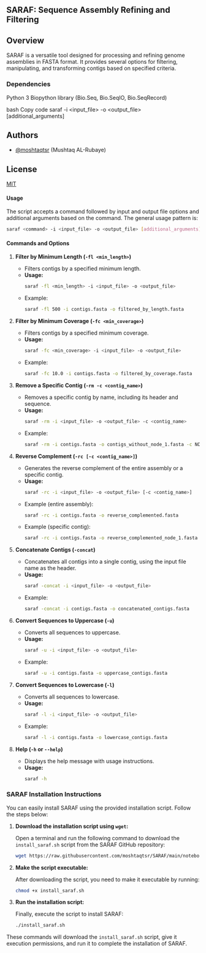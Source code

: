 ## SARAF: Sequence Assembly Refining and Filtering
## Overview
SARAF is a versatile tool designed for processing and refining genome assemblies in FASTA format. It provides several options for filtering, manipulating, and transforming contigs based on specified criteria.

### Dependencies
Python 3
Biopython library (Bio.Seq, Bio.SeqIO, Bio.SeqRecord)

bash
Copy code
saraf <command> -i <input_file> -o <output_file> [additional_arguments]
## Authors

- [@moshtaqtsr](https://github.com/moshtaqtsr) (Mushtaq AL-Rubaye)


## License

[MIT](https://choosealicense.com/licenses/mit/)


#### Usage
The script accepts a command followed by input and output file options and additional arguments based on the command. The general usage pattern is:

```bash
saraf <command> -i <input_file> -o <output_file> [additional_arguments]
```

#### Commands and Options

1. **Filter by Minimum Length (`-fl <min_length>`)**
   - Filters contigs by a specified minimum length.
   - **Usage:**
     ```bash
     saraf -fl <min_length> -i <input_file> -o <output_file>
     ```
   - Example:
     ```bash
     saraf -fl 500 -i contigs.fasta -o filtered_by_length.fasta
     ```

2. **Filter by Minimum Coverage (`-fc <min_coverage>`)**
   - Filters contigs by a specified minimum coverage.
   - **Usage:**
     ```bash
     saraf -fc <min_coverage> -i <input_file> -o <output_file>
     ```
   - Example:
     ```bash
     saraf -fc 10.0 -i contigs.fasta -o filtered_by_coverage.fasta
     ```

3. **Remove a Specific Contig (`-rm -c <contig_name>`)**
   - Removes a specific contig by name, including its header and sequence.
   - **Usage:**
     ```bash
     saraf -rm -i <input_file> -o <output_file> -c <contig_name>
     ```
   - Example:
     ```bash
     saraf -rm -i contigs.fasta -o contigs_without_node_1.fasta -c NODE_1
     ```

4. **Reverse Complement (`-rc [-c <contig_name>]`)**
   - Generates the reverse complement of the entire assembly or a specific contig.
   - **Usage:**
     ```bash
     saraf -rc -i <input_file> -o <output_file> [-c <contig_name>]
     ```
   - Example (entire assembly):
     ```bash
     saraf -rc -i contigs.fasta -o reverse_complemented.fasta
     ```
   - Example (specific contig):
     ```bash
     saraf -rc -i contigs.fasta -o reverse_complemented_node_1.fasta -c NODE_1
     ```

5. **Concatenate Contigs (`-concat`)**
   - Concatenates all contigs into a single contig, using the input file name as the header.
   - **Usage:**
     ```bash
     saraf -concat -i <input_file> -o <output_file>
     ```
   - Example:
     ```bash
     saraf -concat -i contigs.fasta -o concatenated_contigs.fasta
     ```

6. **Convert Sequences to Uppercase (`-u`)**
   - Converts all sequences to uppercase.
   - **Usage:**
     ```bash
     saraf -u -i <input_file> -o <output_file>
     ```
   - Example:
     ```bash
     saraf -u -i contigs.fasta -o uppercase_contigs.fasta
     ```

7. **Convert Sequences to Lowercase (`-l`)**
   - Converts all sequences to lowercase.
   - **Usage:**
     ```bash
     saraf -l -i <input_file> -o <output_file>
     ```
   - Example:
     ```bash
     saraf -l -i contigs.fasta -o lowercase_contigs.fasta
     ```

8. **Help (`-h` or `--help`)**
   - Displays the help message with usage instructions.
   - **Usage:**
     ```bash
     saraf -h
     ```

### SARAF Installation Instructions

You can easily install SARAF using the provided installation script. Follow the steps below:

1. **Download the installation script using `wget`:**

   Open a terminal and run the following command to download the `install_saraf.sh` script from the SARAF GitHub repository:

   ```sh
   wget https://raw.githubusercontent.com/moshtaqtsr/SARAF/main/notebook/install_saraf.sh
   ```

2. **Make the script executable:**

   After downloading the script, you need to make it executable by running:

   ```sh
   chmod +x install_saraf.sh
   ```

3. **Run the installation script:**

   Finally, execute the script to install SARAF:

   ```sh
   ./install_saraf.sh
   ```

These commands will download the `install_saraf.sh` script, give it execution permissions, and run it to complete the installation of SARAF.

